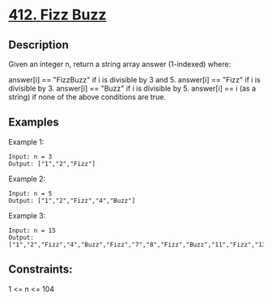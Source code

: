 # [412. Fizz Buzz](https://leetcode.com/problems/fizz-buzz/description/)

## Description

Given an integer n, return a string array answer (1-indexed) where:

answer[i] == "FizzBuzz" if i is divisible by 3 and 5.
answer[i] == "Fizz" if i is divisible by 3.
answer[i] == "Buzz" if i is divisible by 5.
answer[i] == i (as a string) if none of the above conditions are true.
 

## Examples

Example 1:

```
Input: n = 3
Output: ["1","2","Fizz"]
```

Example 2:

```
Input: n = 5
Output: ["1","2","Fizz","4","Buzz"]
```

Example 3:

```
Input: n = 15
Output: ["1","2","Fizz","4","Buzz","Fizz","7","8","Fizz","Buzz","11","Fizz","13","14","FizzBuzz"]
```
 
## Constraints:

1 <= n <= 104